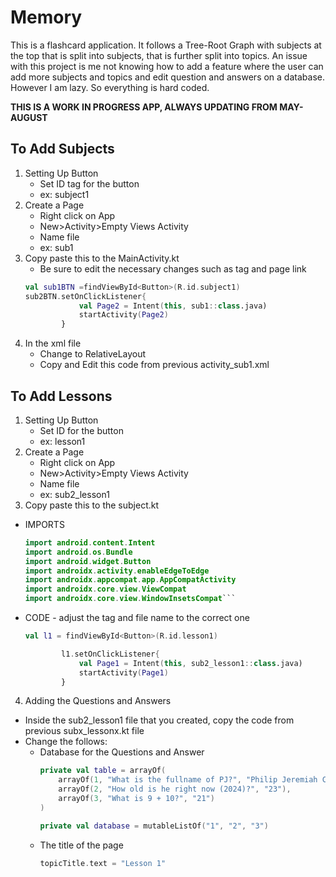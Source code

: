 # Memory

This is a flashcard application. It follows a Tree-Root Graph with subjects at the top that is split into subjects, that is further split into topics. An issue with this project is me not knowing how to add a feature where the user can add more subjects and topics and edit question and answers on a database. However I am lazy. So everything is hard coded. 

**THIS IS A WORK IN PROGRESS APP, ALWAYS UPDATING FROM MAY-AUGUST**

## To Add Subjects
1. Setting Up Button
   - Set ID tag for the button
   - ex: subject1
2. Create a Page
   - Right click on App
   - New>Activity>Empty Views Activity
   - Name file
   - ex: sub1
3. Copy paste this to the MainActivity.kt
   - Be sure to edit the necessary changes such as tag and page link
   ```kotlin
   val sub1BTN =findViewById<Button>(R.id.subject1)
   sub2BTN.setOnClickListener{
               val Page2 = Intent(this, sub1::class.java)
               startActivity(Page2)
           }

4. In the xml file
   - Change to RelativeLayout
   - Copy and Edit this code from previous activity_sub1.xml

## To Add Lessons
1. Setting Up Button
   - Set ID for the button
   - ex: lesson1
2. Create a Page
   - Right click on App
   - New>Activity>Empty Views Activity
   - Name file
   - ex: sub2_lesson1
3. Copy paste this to the subject.kt
- IMPORTS
   ```kotlin
   import android.content.Intent
   import android.os.Bundle
   import android.widget.Button
   import androidx.activity.enableEdgeToEdge
   import androidx.appcompat.app.AppCompatActivity
   import androidx.core.view.ViewCompat
   import androidx.core.view.WindowInsetsCompat```
- CODE - adjust the tag and file name to the correct one
   ```kotlin
   val l1 = findViewById<Button>(R.id.lesson1)
   
           l1.setOnClickListener{
               val Page1 = Intent(this, sub2_lesson1::class.java)
               startActivity(Page1)
           }

4. Adding the Questions and Answers
- Inside the sub2_lesson1 file that you created, copy the code from previous subx_lessonx.kt file
- Change the follows:
  - Database for the Questions and Answer
    ```kotlin
    private val table = arrayOf(
        arrayOf(1, "What is the fullname of PJ?", "Philip Jeremiah Caleon"),
        arrayOf(2, "How old is he right now (2024)?", "23"),
        arrayOf(3, "What is 9 + 10?", "21")
    )

    private val database = mutableListOf("1", "2", "3")
   - The title of the page
     ```kotlin
     topicTitle.text = "Lesson 1" 
     

